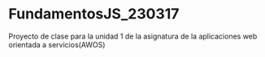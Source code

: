 # FundamentosJS_230317
Proyecto de clase para la unidad 1 de la asignatura de la aplicaciones web orientada a servicios(AWOS)
